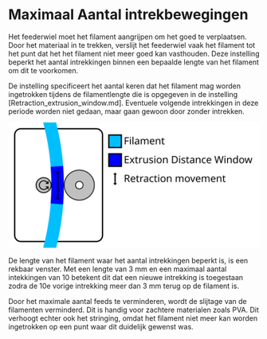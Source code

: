 Maximaal Aantal intrekbewegingen
====
Het feederwiel moet het filament aangrijpen om het goed te verplaatsen. Door het materiaal in te trekken, verslijt het feederwiel vaak het filament tot het punt dat het het filament niet meer goed kan vasthouden. Deze instelling beperkt het aantal intrekkingen binnen een bepaalde lengte van het filament om dit te voorkomen.

De instelling specificeert het aantal keren dat het filament mag worden ingetrokken tijdens de filamentlengte die is opgegeven in de instelling [Retraction_extrusion_window.md]. Eventuele volgende intrekkingen in deze periode worden niet gedaan, maar gaan gewoon door zonder intrekken.

![Visualisatie van het terugtrekken van het filament over een bepaalde lengte](../../../articles/images/retraction_count_max.svg)

De lengte van het filament waar het aantal intrekkingen beperkt is, is een rekbaar venster. Met een lengte van 3 mm en een maximaal aantal intekkingen van 10 betekent dit dat een nieuwe intrekking is toegestaan ​​zodra de 10e vorige intrekking meer dan 3 mm terug op de filament is.

Door het maximale aantal feeds te verminderen, wordt de slijtage van de filamenten verminderd. Dit is handig voor zachtere materialen zoals PVA. Dit verhoogt echter ook het stringing, omdat het filament niet meer kan worden ingetrokken op een punt waar dit duidelijk gewenst was.